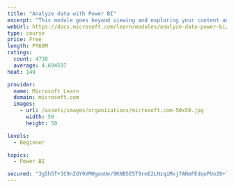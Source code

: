 ```yaml
---
title: "Analyze data with Power BI"
excerpt: "This module goes beyond viewing and exploring your content and explains how to interact with it by working with reports and dashboards to uncover and share new business insights."
webUrl: https://docs.microsoft.com/learn/modules/analyze-data-power-bi/
type: course
price: Free
length: PT60M
ratings:
  count: 4738
  average: 4.694597
heat: 149

provider:
  name: Microsoft Learn
  domain: microsoft.com
  images:
    - url: /assets/images/organizations/microsoft.com-50x50.jpg
      width: 50
      height: 50

levels:
  - Beginner

topics:
  - Power BI

secured: "3g5h5T+3C9nZdY9VMHgooUe/9KNB5E5T9rmE2LNzqiMxj7ANmFEdqoPUo28+lo4c2Og81PmrGOQEGoDnrVYgyh0ZmHkjHXAPlFAYKspBDgjbd5UWE6BQmJKeVCIS1IK395qzk2MN47j4Bf92r5nzWVee+QJYwoFr6cCwBHnG/4XZb+hfLos/6MWSmM8YUPRM+bi60ryGC8QNoBuch6u1Vp5iTSxa8gnvpxZ+EZKxUBn6R0ltNXtmNvCP3SiJt7Mr5z+0EkpoNe3bCrQwZ6XqTSykshmK/sOmpPMxdvX7nr2lr7x5EUQoeY2JLZ1sB+EInOGxMflttUXDlHOxCaJWyd4CMRCVUvAzvlN4jNh5uippVtaejquQN8Pz3ny0LgFb8wGqalL3pyd5wmNVAhzKXg==;s3Qmk3PZM0yQSbIFGJ0DTA=="
---
```


